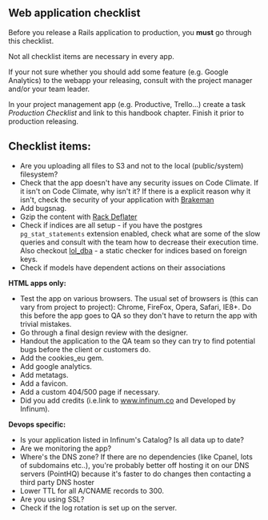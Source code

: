 ## Web application checklist

Before you release a Rails application to production, you **must** go through this checklist.

Not all checklist items are necessary in every app.

If your not sure whether you should add some feature (e.g. Google Analytics) to the webapp your releasing, consult with the project manager and/or your team leader.

In your project management app (e.g. Productive, Trello...) create a task _Production Checklist_ and link to this handbook chapter. Finish it prior to production releasing.

## Checklist items:

* Are you uploading all files to S3 and not to the local (public/system) filesystem?
* Check that the app doesn't have any security issues on Code Climate. If it isn't on Code Climate, why isn't it? If there is a explicit reason why it isn't, check the security of your application with [Brakeman](https://github.com/presidentbeef/brakeman)
* Add bugsnag.
* Gzip the content with [Rack Deflater](http://robots.thoughtbot.com/content-compression-with-rack-deflater/)
* Check if indices are all setup - if you have the postgres `pg_stat_statements` extension enabled, check what are some of the slow queries and consult with the team how to decrease their execution time. Also checkout [lol_dba](https://github.com/plentz/lol_dba) - a static checker for indices based on foreign keys.
* Check if models have dependent actions on their associations

**HTML apps only:**

* Test the app on various browsers. The usual set of browsers is (this can vary from project to project): Chrome, FireFox, Opera, Safari, IE8+. Do this before the app goes to QA so they don't have to return the app with trivial mistakes.
* Go through a final design review with the designer.
* Handout the application to the QA team so they can try to find potential bugs before the client or customers do.
* Add the cookies_eu gem.
* Add google analytics.
* Add metatags.
* Add a favicon.
* Add a custom 404/500 page if necessary.
* Did you add credits (i.e.link to www.infinum.co and Developed by Infinum).

**Devops specific:**

* Is your application listed in Infinum's Catalog? Is all data up to date?
* Are we monitoring the app?
* Where's the DNS zone? If there are no dependencies (like Cpanel, lots of subdomains etc..), you're probably better off hosting it on our DNS servers (PointHQ) because it's faster to do changes then contacting a third party DNS hoster
* Lower TTL for all A/CNAME records to 300.
* Are you using SSL?
* Check if the log rotation is set up on the server.
